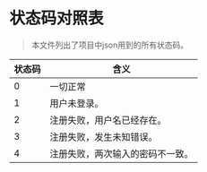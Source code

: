 # 状态码对照表
> 本文件列出了项目中json用到的所有状态码。

|状态码|含义|
|---|---|
|0|一切正常|
|1|用户未登录。|
|2|注册失败，用户名已经存在。|
|3|注册失败，发生未知错误。|
|4|注册失败，两次输入的密码不一致。|